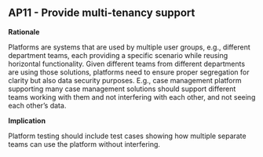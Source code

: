 ## AP11 - Provide multi-tenancy support

**Rationale**

Platforms are systems that are used by multiple user groups, e.g., different department teams, each providing a specific scenario while reusing horizontal functionality. Given different teams from
different departments are using those solutions, platforms need to ensure proper segregation for clarity but also data security purposes. E.g., case management platform supporting many case management
solutions should support different teams working with them and not interfering with each other, and not seeing each other’s data.

**Implication**

Platform testing should include test cases showing how multiple separate teams can use the platform
without interfering.
